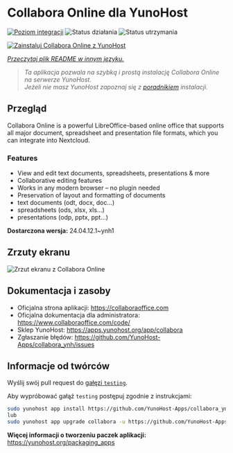 <!--
To README zostało automatycznie wygenerowane przez <https://github.com/YunoHost/apps/tree/master/tools/readme_generator>
Nie powinno być ono edytowane ręcznie.
-->

# Collabora Online dla YunoHost

[![Poziom integracji](https://apps.yunohost.org/badge/integration/collabora)](https://ci-apps.yunohost.org/ci/apps/collabora/)
![Status działania](https://apps.yunohost.org/badge/state/collabora)
![Status utrzymania](https://apps.yunohost.org/badge/maintained/collabora)

[![Zainstaluj Collabora Online z YunoHost](https://install-app.yunohost.org/install-with-yunohost.svg)](https://install-app.yunohost.org/?app=collabora)

*[Przeczytaj plik README w innym języku.](./ALL_README.md)*

> *Ta aplikacja pozwala na szybką i prostą instalację Collabora Online na serwerze YunoHost.*  
> *Jeżeli nie masz YunoHost zapoznaj się z [poradnikiem](https://yunohost.org/install) instalacji.*

## Przegląd

Collabora Online is a powerful LibreOffice-based online office that supports all major document, spreadsheet and presentation file formats, which you can integrate into Nextcloud.

### Features

- View and edit text documents, spreadsheets, presentations & more
- Collaborative editing features
- Works in any modern browser – no plugin needed
- Preservation of layout and formatting of documents
- text documents (odt, docx, doc…)
- spreadsheets (ods, xlsx, xls…)
- presentations (odp, pptx, ppt…)


**Dostarczona wersja:** 24.04.12.1~ynh1

## Zrzuty ekranu

![Zrzut ekranu z Collabora Online](./doc/screenshots/Nextcloud-writer.png)

## Dokumentacja i zasoby

- Oficjalna strona aplikacji: <https://collaboraoffice.com>
- Oficjalna dokumentacja dla administratora: <https://www.collaboraoffice.com/code/>
- Sklep YunoHost: <https://apps.yunohost.org/app/collabora>
- Zgłaszanie błędów: <https://github.com/YunoHost-Apps/collabora_ynh/issues>

## Informacje od twórców

Wyślij swój pull request do [gałęzi `testing`](https://github.com/YunoHost-Apps/collabora_ynh/tree/testing).

Aby wypróbować gałąź `testing` postępuj zgodnie z instrukcjami:

```bash
sudo yunohost app install https://github.com/YunoHost-Apps/collabora_ynh/tree/testing --debug
lub
sudo yunohost app upgrade collabora -u https://github.com/YunoHost-Apps/collabora_ynh/tree/testing --debug
```

**Więcej informacji o tworzeniu paczek aplikacji:** <https://yunohost.org/packaging_apps>
